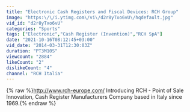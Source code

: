 ```yaml
---
title: "Electronic Cash Registers and Fiscal Devices: RCH Group"
image: "https:\/\/i.ytimg.com\/vi\/d2r8yTxo6vU\/hqdefault.jpg"
vid_id: "d2r8yTxo6vU"
categories: "Sports"
tags: ["Electronic","Cash Register (Invention)","RCH SpA"]
date: "2021-10-16T08:12:45+03:00"
vid_date: "2014-03-31T12:30:03Z"
duration: "PT3M10S"
viewcount: "2884"
likeCount: "2"
dislikeCount: "4"
channel: "RCH Italia"
---
```

{% raw %}<a rel="nofollow" target="blank" href="http://www.rch-europe.com/">http://www.rch-europe.com/</a> Introducing RCH - Point of Sale Innovation, Cash Register Manufacturers Company based in Italy since 1969.{% endraw %}
